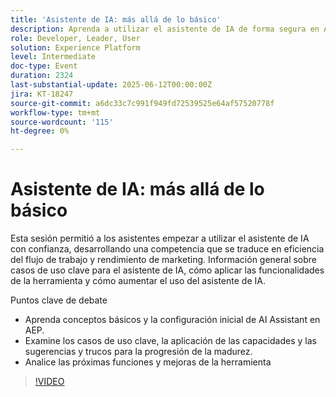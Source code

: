 ```yaml
---
title: 'Asistente de IA: más allá de lo básico'
description: Aprenda a utilizar el asistente de IA de forma segura en AEP, lo que abarca la configuración, los casos de uso clave, las sugerencias prácticas y las próximas funciones para aumentar la eficacia del flujo de trabajo y el impacto en el marketing.
role: Developer, Leader, User
solution: Experience Platform
level: Intermediate
doc-type: Event
duration: 2324
last-substantial-update: 2025-06-12T00:00:00Z
jira: KT-18247
source-git-commit: a6dc33c7c991f949fd72539525e64af57520778f
workflow-type: tm+mt
source-wordcount: '115'
ht-degree: 0%

---
```



# Asistente de IA: más allá de lo básico

Esta sesión permitió a los asistentes empezar a utilizar el asistente de IA con confianza, desarrollando una competencia que se traduce en eficiencia del flujo de trabajo y rendimiento de marketing. Información general sobre casos de uso clave para el asistente de IA, cómo aplicar las funcionalidades de la herramienta y cómo aumentar el uso del asistente de IA.

Puntos clave de debate

* Aprenda conceptos básicos y la configuración inicial de AI Assistant en AEP.
* Examine los casos de uso clave, la aplicación de las capacidades y las sugerencias y trucos para la progresión de la madurez.
* Analice las próximas funciones y mejoras de la herramienta

>[!VIDEO](https://video.tv.adobe.com/v/3463357/?learn=on&enablevpops)
